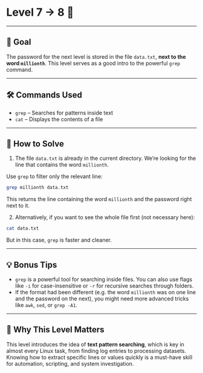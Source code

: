 # Level 7 → 8 📄

---

## 🎯 Goal

The password for the next level is stored in the file `data.txt`, **next to the word `millionth`**. This level serves as a good intro to the powerful `grep` command.

---

## 🛠 Commands Used

- `grep` – Searches for patterns inside text  
- `cat` – Displays the contents of a file  

---

## 🚀 How to Solve

1. The file `data.txt` is already in the current directory. We’re looking for the line that contains the word `millionth`.

Use `grep` to filter only the relevant line:

```bash
grep millionth data.txt
```

This returns the line containing the word `millionth` and the password right next to it.

2. Alternatively, if you want to see the whole file first (not necessary here):

```bash
cat data.txt
```

But in this case, `grep` is faster and cleaner.

---

## 💡 Bonus Tips

- `grep` is a powerful tool for searching inside files. You can also use flags like `-i` for case-insensitive or `-r` for recursive searches through folders.
- If the format had been different (e.g. the word `millionth` was on one line and the password on the next), you might need more advanced tricks like `awk`, `sed`, or `grep -A1`.

---

## 🧠 Why This Level Matters

This level introduces the idea of **text pattern searching**, which is key in almost every Linux task, from finding log entries to processing datasets. Knowing how to extract specific lines or values quickly is a must-have skill for automation, scripting, and system investigation.
